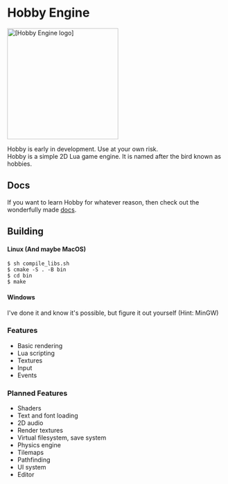 # Hobby Engine

<picture>
  <source media="(prefers-color-scheme: dark)" srcset="assets/hobby-dark.png">
  <source media="(prefers-color-scheme: light)" srcset="assets/hobby-light.png">
  <img alt="[Hobby Engine logo]" width="256px" height="256px">
</picture>

Hobby is early in development. Use at your own risk.<br>
Hobby is a simple 2D Lua game engine. It is named after the bird known as
hobbies.

## Docs
If you want to learn Hobby for whatever reason, then check out the wonderfully
made [docs](docs/).

## Building
#### Linux (And maybe MacOS)
```
$ sh compile_libs.sh
$ cmake -S . -B bin
$ cd bin
$ make
```
#### Windows
I've done it and know it's possible, but figure it out yourself (Hint: MinGW)

### Features
- Basic rendering
- Lua scripting
- Textures
- Input
- Events

### Planned Features
- Shaders
- Text and font loading
- 2D audio
- Render textures
- Virtual filesystem, save system
- Physics engine
- Tilemaps
- Pathfinding
- UI system
- Editor
